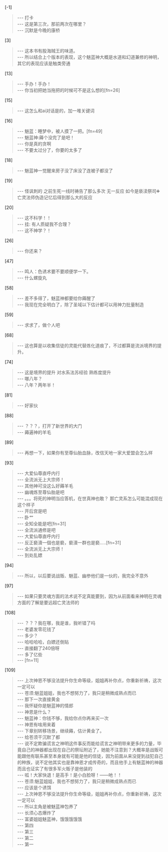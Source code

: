 
[-1] 
>--- 打卡<br>
>--- 这是第三次，那前两次在哪里？<br>
>--- 沉默是今晚的康桥<br>

[3] 
>--- 这本书有股海贼王的味道。<br>
>--- 所以结合上个版本的表现，这个魅蓝神大概是水道和幻道兼修的神明，其它的表现应该是触类旁通<br>

[13] 
>--- 手办！手办！<br>
>--- 你当初把她当拖把的时候可不是这么想的[fn=26]<br>

[15] 
>--- 这怎么和ai对话是的，加一堆关键词<br>

[16] 
>--- 魅蓝：睡梦中，被人摸了一把。[fn=49]<br>
>--- 魅蓝神:薅个没完了是吧！<br>
>--- 你是真的贪啊<br>
>--- 不要太过分了，你要的太多了<br>

[18] 
>--- 魅蓝神一觉醒来房子没了床没了连被子都没了<br>

[19] 
>--- 怪讽刺的 之前生死一线时祷告了那么多次 无一反应 如今是亵渎祭司➕亡灵法师伪造记忆后得到那么大的反应<br>

[20] 
>--- 这不科学！！<br>
>--- 挂:  有人质疑我不合理？<br>
>--- 这不神学？！<br>

[26] 
>--- 你还来？<br>

[47] 
>--- 鸣人：色诱术要不要顺便学一下。<br>
>--- 什么螺旋丸<br>

[58] 
>--- 差不多得了，魅蓝神都要给你薅醒了<br>
>--- 我现在完全明白了，除了圣域以下估计都可以用神力批量制造<br>

[59] 
>--- 求求了，做个人吧<br>

[68] 
>--- 这也算是以收集信徒的灵能代替炼化道痕了，不过都算是流派境界的提升。<br>

[74] 
>--- 这是境界的提升  对水系法苏经验  熟练度提升<br>
>--- 哪八年？<br>
>--- 八年？两年半！<br>

[81] 
>--- 好家伙<br>

[88] 
>--- ？？？，打开了新世界的大门<br>
>--- 薅遍神的羊毛<br>

[89] 
>--- 再想一下，如果你有至尊仙胎血脉，改信天地一家大爱盟会怎么样<br>

[93] 
>--- 大爱仙尊直呼内行<br>
>--- 全流派无上大宗师！<br>
>--- 其他神可没这么好薅羊毛<br>
>--- 幽魂炼至尊仙胎是吧<br>
>--- 。。。将死的神明当应答机，在世真神也敢？ 那亡灵系怎么可能混成现在这个样子<br>
>--- 开后宫是吧<br>
>--- 卧艹<br>
>--- 全知全能是吧[fn=31]<br>
>--- 全流派通修是吧<br>
>--- 大爱仙尊直呼内行<br>
>--- 反正褻瀆一個也是褻，褻瀆一群也是褻.....[fn=31]<br>
>--- 全流派无上大宗师！<br>
>--- 到处乱嫖<br>

[94] 
>--- 所以，以后要说战贩、魅蓝、幽参他们是一伙的，我完全不意外<br>

[97] 
>--- 如果只要灵魂方面的法术说不定真能要到，因为从前面看来神明在灵魂方面的了解是要远超亡灵法师的<br>

[108] 
>--- ？？？我在哪，我是谁，我听错了吗<br>
>--- 老婆发零花钱了<br>
>--- 多少？<br>
>--- 哈哈哈哈，白嫖还倒贴<br>
>--- 直接翻了240倍呀<br>
>--- 多了亿些<br>
>--- [fn=11]<br>

[109] 
>--- 上次神恩不够没法提升你生命等级，姐姐再补你点，你重新祈祷，这次一定可以<br>
>--- 苍须:魅蓝姐姐，我也不想努力了，我只是稍微成熟点而已<br>
>--- 那下一次直接黄金<br>
>--- 我怀疑你是魅蓝神的情郎<br>
>--- 神恩是什么？<br>
>--- 魅蓝神：你钱不够，我给你点你再来买一次<br>
>--- 神恩有啥用来着<br>
>--- 下章别转移场景，继续薅，估计黄金了。<br>
>--- 给苍须干沉默了都<br>
>--- 说不定欺骗谎言之神明这件事反而能给谎言之神明带来更多的力量，毕竟自己的神器都出现在自己的祭坛附近了，她能不注意到？大概率是战贩可能跟他有联系甚至本身就有可能是他的信徒，因为前面从来没提到战犯自己的种族，说不定他其实也是靠神恩才成传奇的，而且他手上有魅蓝神的神器而且也证实了有很多军火贩子是他装的<br>
>--- 呱！大家快退！是高手！是小白脸呀！——吔！！<br>
>--- 苍须:魅蓝姐姐，我也不想努力了，我只是稍微成熟点而已<br>
>--- 应该是个诱饵<br>
>--- 上次神恩不够没法提升你生命等级，姐姐再补你点，你重新祈祷，这次一定可以<br>
>--- 所以主角是被魅蓝神包养了<br>
>--- 长须心态爆炸了<br>
>--- 富婆姐姐魅蓝神，饿饿饿饿饿<br>
>--- 第四<br>
>--- 第三<br>
>--- 第二<br>
>--- 第一<br>
